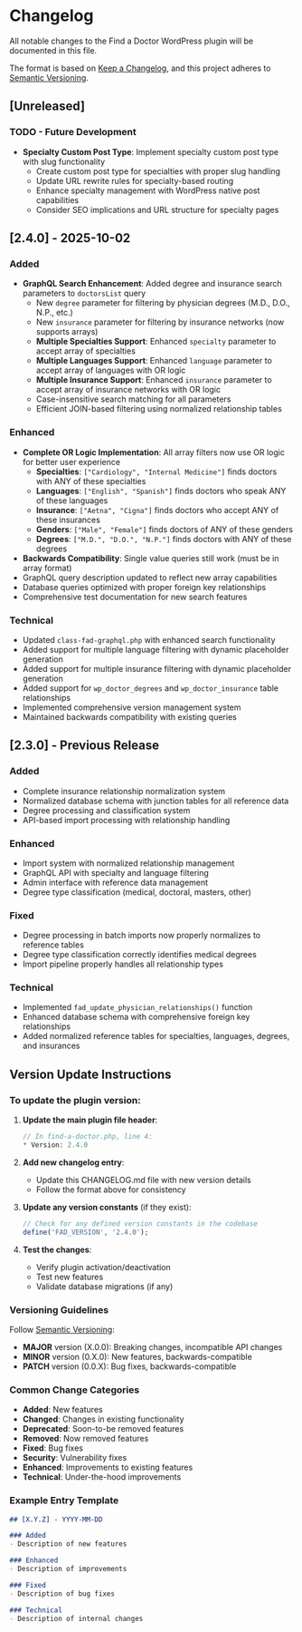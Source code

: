 # Changelog

All notable changes to the Find a Doctor WordPress plugin will be documented in this file.

The format is based on [Keep a Changelog](https://keepachangelog.com/en/1.0.0/),
and this project adheres to [Semantic Versioning](https://semver.org/spec/v2.0.0.html).

## [Unreleased]

### TODO - Future Development
- **Specialty Custom Post Type**: Implement specialty custom post type with slug functionality
  - Create custom post type for specialties with proper slug handling
  - Update URL rewrite rules for specialty-based routing
  - Enhance specialty management with WordPress native post capabilities
  - Consider SEO implications and URL structure for specialty pages

## [2.4.0] - 2025-10-02

### Added
- **GraphQL Search Enhancement**: Added degree and insurance search parameters to `doctorsList` query
  - New `degree` parameter for filtering by physician degrees (M.D., D.O., N.P., etc.)
  - New `insurance` parameter for filtering by insurance networks (now supports arrays)
  - **Multiple Specialties Support**: Enhanced `specialty` parameter to accept array of specialties
  - **Multiple Languages Support**: Enhanced `language` parameter to accept array of languages with OR logic
  - **Multiple Insurance Support**: Enhanced `insurance` parameter to accept array of insurance networks with OR logic
  - Case-insensitive search matching for all parameters
  - Efficient JOIN-based filtering using normalized relationship tables

### Enhanced
- **Complete OR Logic Implementation**: All array filters now use OR logic for better user experience
  - **Specialties**: `["Cardiology", "Internal Medicine"]` finds doctors with ANY of these specialties
  - **Languages**: `["English", "Spanish"]` finds doctors who speak ANY of these languages
  - **Insurance**: `["Aetna", "Cigna"]` finds doctors who accept ANY of these insurances
  - **Genders**: `["Male", "Female"]` finds doctors of ANY of these genders
  - **Degrees**: `["M.D.", "D.O.", "N.P."]` finds doctors with ANY of these degrees
- **Backwards Compatibility**: Single value queries still work (must be in array format)
- GraphQL query description updated to reflect new array capabilities
- Database queries optimized with proper foreign key relationships
- Comprehensive test documentation for new search features

### Technical
- Updated `class-fad-graphql.php` with enhanced search functionality
- Added support for multiple language filtering with dynamic placeholder generation
- Added support for multiple insurance filtering with dynamic placeholder generation
- Added support for `wp_doctor_degrees` and `wp_doctor_insurance` table relationships
- Implemented comprehensive version management system
- Maintained backwards compatibility with existing queries

## [2.3.0] - Previous Release

### Added
- Complete insurance relationship normalization system
- Normalized database schema with junction tables for all reference data
- Degree processing and classification system
- API-based import processing with relationship handling

### Enhanced
- Import system with normalized relationship management
- GraphQL API with specialty and language filtering
- Admin interface with reference data management
- Degree type classification (medical, doctoral, masters, other)

### Fixed
- Degree processing in batch imports now properly normalizes to reference tables
- Degree type classification correctly identifies medical degrees
- Import pipeline properly handles all relationship types

### Technical
- Implemented `fad_update_physician_relationships()` function
- Enhanced database schema with comprehensive foreign key relationships
- Added normalized reference tables for specialties, languages, degrees, and insurances

## Version Update Instructions

### To update the plugin version:

1. **Update the main plugin file header**:
   ```php
   // In find-a-doctor.php, line 4:
   * Version: 2.4.0
   ```

2. **Add new changelog entry**:
   - Update this CHANGELOG.md file with new version details
   - Follow the format above for consistency

3. **Update any version constants** (if they exist):
   ```php
   // Check for any defined version constants in the codebase
   define('FAD_VERSION', '2.4.0');
   ```

4. **Test the changes**:
   - Verify plugin activation/deactivation
   - Test new features
   - Validate database migrations (if any)

### Versioning Guidelines

Follow [Semantic Versioning](https://semver.org/):

- **MAJOR** version (X.0.0): Breaking changes, incompatible API changes
- **MINOR** version (0.X.0): New features, backwards-compatible
- **PATCH** version (0.0.X): Bug fixes, backwards-compatible

### Common Change Categories

- **Added**: New features
- **Changed**: Changes in existing functionality  
- **Deprecated**: Soon-to-be removed features
- **Removed**: Now removed features
- **Fixed**: Bug fixes
- **Security**: Vulnerability fixes
- **Enhanced**: Improvements to existing features
- **Technical**: Under-the-hood improvements

### Example Entry Template

```markdown
## [X.Y.Z] - YYYY-MM-DD

### Added
- Description of new features

### Enhanced  
- Description of improvements

### Fixed
- Description of bug fixes

### Technical
- Description of internal changes
```